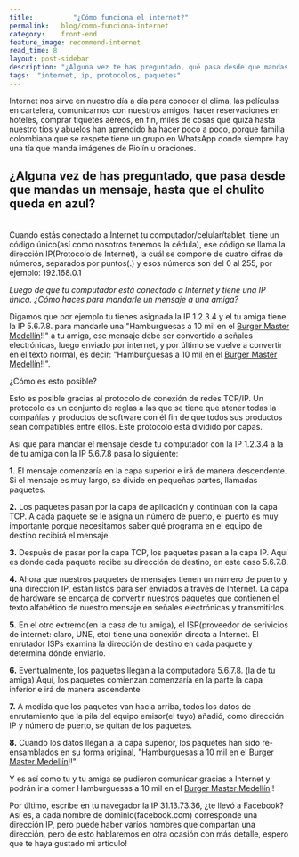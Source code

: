 ```yaml
---
title:  		"¿Cómo funciona el internet?"
permalink: 	 blog/como-funciona-internet
category:    front-end
feature_image: recommend-internet
read_time: 8
layout: post-sidebar
description: "¿Alguna vez te has preguntado, qué pasa desde que mandas un mensaje, hasta que el chulito queda en azul?"
tags:  "internet, ip, protocolos, paquetes"
---
```


Internet nos sirve en nuestro día a día para conocer el clima, las películas en cartelera, comunicarnos con nuestros amigos, hacer reservaciones en hoteles, comprar tiquetes aéreos, en fin, miles de cosas que quizá hasta nuestro tíos y abuelos han aprendido ha hacer poco a poco, porque familia colombiana que se respete tiene un grupo en WhatsApp donde siempre hay una tía que manda imágenes de Piolín u oraciones.

## ¿Alguna vez de has preguntado, que pasa desde que mandas un mensaje, hasta que el chulito queda en azul?
<br>
Cuando estás conectado a Internet tu computador/celular/tablet, tiene un código único(así como nosotros tenemos la cédula), ese código se llama la dirección IP(Protocolo de Internet), la cuál se compone de cuatro cifras de números, separados por puntos(.) y esos números son del 0 al 255, por ejemplo: 192.168.0.1

*Luego de que tu computador está conectado a Internet y tiene una IP única. ¿Cómo haces para mandarle un mensaje a una amiga?*

Digamos que por ejemplo tu tienes asignada la IP 1.2.3.4 y el tu amiga tiene la IP 5.6.7.8. para mandarle una "Hamburguesas a 10 mil en el [Burger Master Medellín](https://www.facebook.com/burgermasterco/)!!" a tu amiga, ese mensaje debe ser convertido a señales electrónicas, luego enviado por internet, y por último se vuelve a convertir en el texto normal, es decir: "Hamburguesas a 10 mil en el [Burger Master Medellín](https://www.facebook.com/burgermasterco/)!!".

¿Cómo es esto posible?

Esto es posible gracias al protocolo de conexión de redes TCP/IP. Un protocolo es un conjunto de reglas a las que se tiene que atener todas la compañías y productos de software con él fin de que todos sus productos sean compatibles entre ellos. Este protocolo está dividido por capas.

Así que para mandar el mensaje desde tu computador con la IP 1.2.3.4 a la de tu amiga con la IP 5.6.7.8 pasa lo siguiente:

**1.** El mensaje comenzaría en la capa superior e irá de manera descendente. Si el mensaje es muy largo, se divide en pequeñas partes, llamadas paquetes.

**2.** Los paquetes pasan por la capa de aplicación y continúan con la capa TCP. A cada paquete se le asigna un número de puerto, el puerto es muy importante porque necesitamos saber qué programa en el equipo de destino recibirá el mensaje.

**3.** Después de pasar por la capa TCP, los paquetes pasan a la capa IP. Aquí es donde cada paquete recibe su dirección de destino, en este caso 5.6.7.8.

**4.** Ahora que nuestros paquetes de mensajes tienen un número de puerto y una dirección IP, están listos para ser enviados a través de Internet. La capa de hardware se encarga de convertir nuestros paquetes que contienen el texto alfabético de nuestro mensaje en señales electrónicas y transmitirlos

**5.** En el otro extremo(en la casa de tu amiga), el ISP(proveedor de serivicios de internet: claro, UNE, etc) tiene una conexión directa a Internet. El enrutador ISPs examina la dirección de destino en cada paquete y determina dónde enviarlo.

**6.** Eventualmente, los paquetes llegan a la computadora 5.6.7.8. (la de tu amiga) Aquí, los paquetes comienzan comenzaría en la parte la capa inferior e irá de manera ascendente

**7.** A medida que los paquetes van hacia arriba, todos los datos de enrutamiento que la pila del equipo emisor(el tuyo) añadió, como dirección IP y número de puerto, se quitan de los paquetes.

**8.** Cuando los datos llegan a la capa superior, los paquetes han sido re-ensamblados en su forma original, "Hamburguesas a 10 mil en el [Burger Master Medellín](https://www.facebook.com/burgermasterco/)!!"

Y es así como tu y tu amiga se pudieron comunicar gracias a Internet y podrán ir a comer Hamburguesas a 10 mil en el [Burger Master Medellín](https://www.facebook.com/burgermasterco/)!!

Por último, escribe en tu navegador la IP 31.13.73.36, ¿te llevó a Facebook? Así es, a cada nombre de dominio(facebook.com) corresponde una dirección IP, pero puede haber varios nombres que compartan una dirección, pero de esto hablaremos en otra ocasión con más detalle, espero que te haya gustado mi artículo!
